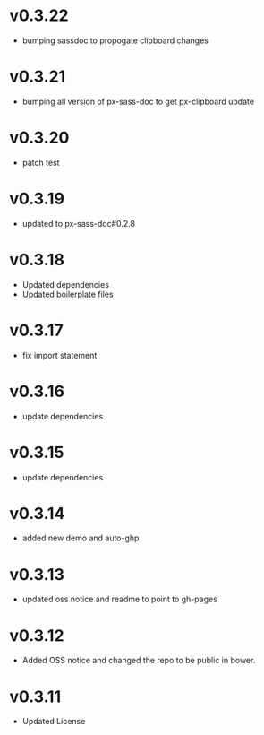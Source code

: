
v0.3.22
==================
* bumping sassdoc to propogate clipboard changes


v0.3.21
==================
* bumping all version of px-sass-doc to get px-clipboard update


v0.3.20
==================
* patch test

v0.3.19
=========================
* updated to px-sass-doc#0.2.8

v0.3.18
=========================
* Updated dependencies
* Updated boilerplate files

v0.3.17
=========================
* fix import statement

v0.3.16
=========================
* update dependencies

v0.3.15
=========================
* update dependencies

v0.3.14
=========================
* added new demo and auto-ghp

v0.3.13
=========================
* updated oss notice and readme to point to gh-pages

v0.3.12
=========================
* Added OSS notice and changed the repo to be public in bower.

v0.3.11
=========================
* Updated License
